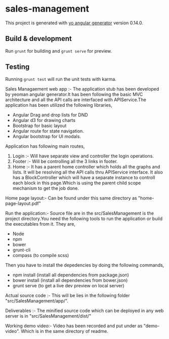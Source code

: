 # sales-management

This project is generated with [yo angular generator](https://github.com/yeoman/generator-angular)
version 0.14.0.

## Build & development

Run `grunt` for building and `grunt serve` for preview.

## Testing

Running `grunt test` will run the unit tests with karma.

Sales Managaement web app :- 
The application stub has been developed by yeoman angular generator.It has been following the basic MVC architecture and all the API calls are interfaced with APIService.The application has been utilized the following libraries,

- Angular Drag and drop lists for DND
- Angular d3 for drawing charts
- Bootstrap for basic layout
- Angular route for state navigation.
- Angular bootstrap for UI modals.

Application has following main routes,

1) Login :- Will have separate view and controller the login operations.
2) Footer :- Will be controlling all the 3 links in footer.
3) Home :- It has a parent home controller which holds all the graphs and lists. It will be resolving all the API calls thru APIService interface. It also has a BlockController which will have a separate instance to controll each block in this page.Which is using the parent child scope mechanism to get the job done.

Home page layout:- 
Can be found under this same directory as "home-page-layout.pdf"

Run the application:-
Source file are in the src/SalesManagement is the project directory.You need the following tools to run the application or build the executables from it. They are,

- Node
- npm
- bower
- grunt-cli
- compass (to compile scss)

Then you have to install the depedencies by doing the following commands,

- npm install (install all dependencies from package.json)
- bower install (install all dependencies from bower.json)
- grunt serve (to get a live dev preview on local server)

Actual source code :- 
This will be lies in the following folder "src/SalesManagement/app/".

Deliverables :- 
The minified source code which can be deployed in any web server is in "src/SalesManagement/dist/"

Working demo video:-
Video has been recorded and put under as "demo-video". Which is in the same directory of readme.


